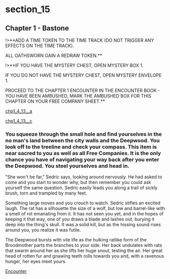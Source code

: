 
# section_15

## Chapter 1 - Bastone

!>**ADD A TIME TOKEN TO THE TIME TRACK (DO NOT TRIGGER ANY EFFECTS ON THE TIME TRACK).

ALL OATHSWORN GAIN A REDRAW TOKEN.**

!>**IF YOU HAVE THE MYSTERY CHEST, OPEN MYSTERY BOX 1.

IF YOU DO NOT HAVE THE MYSTERY CHEST, OPEN MYSTERY ENVELOPE 1.

PROCEED TO THE CHAPTER 1 ENCOUNTER IN THE ENCOUNTER BOOK - YOU HAVE BEEN AMBUSHED, MARK THE AMBUSHED BOX FOR THIS CHAPTER ON YOUR FREE COMPANY SHEET.**

[chp1_4_13__a](../../decomp/app/src/main/res/raw/chp1_4_13__a.mp3 ':include :type=audio')

[chp1_4_13__c](../../decomp/app/src/main/res/raw/chp1_4_13__c.mp3 ':include :type=audio')

### You squeeze through the small hole and find yourselves in the no man's land between the city walls and the Deepwood. You look off to the treeline and check your compass. This item is near sacred to you as well as all Free Companies. It is the only chance you have of navigating your way back after you enter the Deepwood. You steel yourselves and head in.

"She won't be far," Sedric says, looking around nervously. He had asked to come and you start to wonder why, but then remember you could ask yourself the same question. Sedric easily leads you along a trail of sickly brush, torn and trampled by many feet.

Something large moves and you crouch to watch. Sedric stifles an excited laugh. The rat has a silhouette the size of a wolf, but low and barrel-like with a smell of rot emanating from it. It has not seen you yet, and in the hopes of keeping it that way, one of you draws a blade and lashes out, burying it deep into the thing's skull. It was a solid kill, but as the hissing sound rises around you, you realize it was futile.

The Deepwood bursts with vile life as the hulking ratlike form of the Broodmother parts the branches to your side. Her back undulates with rats that swarm around her as she lifts her huge snout, testing the air. Her great head of rotten fur and gnawing teeth rolls towards you and, with a ravenous hunger, her eyes meet yours.

[Encounter](output/chapter1/section_80.md)


